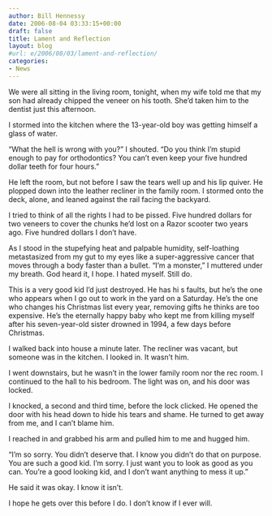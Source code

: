 ```yaml
---
author: Bill Hennessy
date: 2006-08-04 03:33:15+00:00
draft: false
title: Lament and Reflection
layout: blog
#url: e/2006/08/03/lament-and-reflection/
categories:
- News
---
```


We were all sitting in the living room, tonight, when my wife told me that my son had already chipped the veneer on his tooth. She’d taken him to the dentist just this afternoon.

I stormed into the kitchen where the 13-year-old boy was getting himself a glass of water.

“What the hell is wrong with you?” I shouted. “Do you think I’m stupid enough to pay for orthodontics? You can’t even keep your five hundred dollar teeth for four hours.”

He left the room, but not before I saw the tears well up and his lip quiver. He plopped down into the leather recliner in the family room. I stormed onto the deck, alone, and leaned against the rail facing the backyard.

I tried to think of all the rights I had to be pissed. Five hundred dollars for two veneers to cover the chunks he’d lost on a Razor scooter two years ago. Five hundred dollars I don’t have.

As I stood in the stupefying heat and palpable humidity, self-loathing metastasized from my gut to my eyes like a super-aggressive cancer that moves through a body faster than a bullet. “I’m a monster,” I muttered under my breath. God heard it, I hope. I hated myself. Still do.

This is a very good kid I’d just destroyed. He has hi s faults, but he’s the one who appears when I go out to work in the yard on a Saturday. He’s the one who changes his Christmas list every year, removing gifts he thinks are too expensive. He’s the eternally happy baby who kept me from killing myself after his seven-year-old sister drowned in 1994, a few days before Christmas.

I walked back into house a minute later. The recliner was vacant, but someone was in the kitchen. I looked in. It wasn’t him.

I went downstairs, but he wasn’t in the lower family room nor the rec room. I continued to the hall to his bedroom. The light was on, and his door was locked.

I knocked, a second and third time, before the lock clicked. He opened the door with his head down to hide his tears and shame. He turned to get away from me, and I can’t blame him.

I reached in and grabbed his arm and pulled him to me and hugged him.

“I’m so sorry. You didn’t deserve that. I know you didn’t do that on purpose. You are such a good kid. I’m sorry. I just want you to look as good as you can. You’re a good looking kid, and I don’t want anything to mess it up.”

He said it was okay. I know it isn’t.

I hope he gets over this before I do. I don’t know if I ever will.
